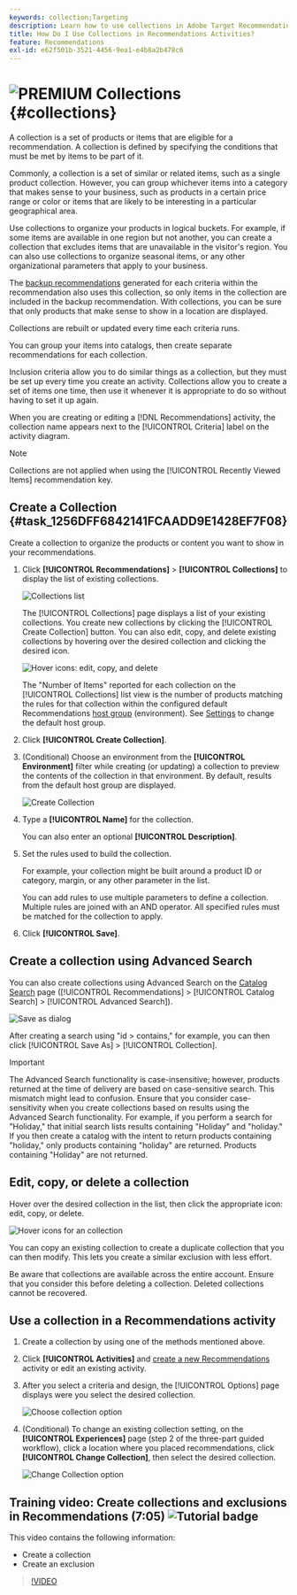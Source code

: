 ```yaml
---
keywords: collection;Targeting
description: Learn how to use collections in Adobe Target Recommendations. A collection is a set of products or items that are eligible for a recommendation.
title: How Do I Use Collections in Recommendations Activities?
feature: Recommendations
exl-id: e62f501b-3521-4456-9ea1-e4b8a2b478c6
---
```

# ![PREMIUM](/help/assets/premium.png) Collections {#collections}

A collection is a set of products or items that are eligible for a recommendation. A collection is defined by specifying the conditions that must be met by items to be part of it.

Commonly, a collection is a set of similar or related items, such as a single product collection. However, you can group whichever items into a category that makes sense to your business, such as products in a certain price range or color or items that are likely to be interesting in a particular geographical area.

Use collections to organize your products in logical buckets. For example, if some items are available in one region but not another, you can create a collection that excludes items that are unavailable in the visitor's region. You can also use collections to organize seasonal items, or any other organizational parameters that apply to your business.

The [backup recommendations](/help/c-recommendations/c-algorithms/backup-recs.md) generated for each criteria within the recommendation also uses this collection, so only items in the collection are included in the backup recommendation. With collections, you can be sure that only products that make sense to show in a location are displayed.

Collections are rebuilt or updated every time each criteria runs.

You can group your items into catalogs, then create separate recommendations for each collection.

Inclusion criteria allow you to do similar things as a collection, but they must be set up every time you create an activity. Collections allow you to create a set of items one time, then use it whenever it is appropriate to do so without having to set it up again.

When you are creating or editing a [!DNL Recommendations] activity, the collection name appears next to the [!UICONTROL Criteria] label on the activity diagram.

>[!NOTE]
>
>Collections are not applied when using the [!UICONTROL Recently Viewed Items] recommendation key.

## Create a Collection {#task_1256DFF6842141FCAADD9E1428EF7F08}

Create a collection to organize the products or content you want to show in your recommendations.

1. Click **[!UICONTROL Recommendations]** > **[!UICONTROL Collections]** to display the list of existing collections.

   ![Collections list](assets/collections_list.png)

   The [!UICONTROL Collections] page displays a list of your existing collections. You create new collections by clicking the [!UICONTROL Create Collection] button. You can also edit, copy, and delete existing collections by hovering over the desired collection and clicking the desired icon.

   ![Hover icons: edit, copy, and delete](/help/c-recommendations/c-products/assets/hover-icons.png)

   The "Number of Items" reported for each collection on the [!UICONTROL Collections] list view is the number of products matching the rules for that collection within the configured default Recommendations [host group](/help/administrating-target/hosts.md) (environment). See [Settings](/help/c-recommendations/plan-implement.md#concept_C1E1E2351413468692D6C21145EF0B84) to change the default host group.

1. Click **[!UICONTROL Create Collection]**.

1. (Conditional) Choose an environment from the **[!UICONTROL Environment]** filter while creating (or updating) a collection to preview the contents of the collection in that environment. By default, results from the default host group are displayed.

   ![Create Collection](/help/c-recommendations/c-products/assets/CreateCollection.png)

1. Type a **[!UICONTROL Name]** for the collection.

   You can also enter an optional **[!UICONTROL Description]**.

1. Set the rules used to build the collection.

   For example, your collection might be built around a product ID or category, margin, or any other parameter in the list.

   You can add rules to use multiple parameters to define a collection. Multiple rules are joined with an AND operator. All specified rules must be matched for the collection to apply.

1. Click **[!UICONTROL Save]**.

## Create a collection using Advanced Search

You can also create collections using Advanced Search on the [Catalog Search](/help/c-recommendations/c-products/catalog-search.md#save-as) page ([!UICONTROL Recommendations] > [!UICONTROL Catalog Search] > [!UICONTROL Advanced Search]). 

![Save as dialog](/help/c-recommendations/c-products/assets/save-as.png)

After creating a search using "id > contains," for example, you can then click [!UICONTROL Save As] > [!UICONTROL Collection].

>[!IMPORTANT]
>
>The Advanced Search functionality is case-insensitive; however, products returned at the time of delivery are based on case-sensitive search. This mismatch might lead to confusion. Ensure that you consider case-sensitivity when you create collections based on results using the Advanced Search functionality. For example, if you perform a search for "Holiday," that initial search lists results containing "Holiday" and "holiday." If you then create a catalog with the intent to return products containing "holiday," only products containing "holiday" are returned. Products containing "Holiday" are not returned.

## Edit, copy, or delete a collection

Hover over the desired collection in the list, then click the appropriate icon: edit, copy, or delete.

![Hover icons for an collection](/help/c-recommendations/c-products/assets/hover-collections.png)

You can copy an existing collection to create a duplicate collection that you can then modify. This lets you create a similar exclusion with less effort.

Be aware that collections are available across the entire account. Ensure that you consider this before deleting a collection. Deleted collections cannot be recovered.

## Use a collection in a Recommendations activity

1. Create a collection by using one of the methods mentioned above.

1. Click **[!UICONTROL Activities]** and [create a new Recommendations](/help/c-recommendations/t-create-recs-activity/create-recs-activity.md) activity or edit an existing activity.

1. After you select a criteria and design, the [!UICONTROL Options] page displays were you select the desired collection.

   ![Choose collection option](/help/c-recommendations/c-products/assets/choose-collection.png)

1. (Conditional) To change an existing collection setting, on the **[!UICONTROL Experiences]** page (step 2 of the three-part guided workflow), click a location where you placed recommendations, click **[!UICONTROL Change Collection]**, then select the desired collection.

   ![Change Collection option](/help/c-recommendations/c-products/assets/change-collection.png)

## Training video: Create collections and exclusions in Recommendations (7:05) ![Tutorial badge](/help/assets/tutorial.png)

This video contains the following information:

* Create a collection
* Create an exclusion

>[!VIDEO](https://video.tv.adobe.com/v/27689)
